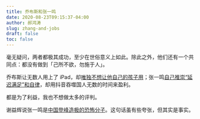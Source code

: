 ```yaml
---
title: 乔布斯和张一鸣
date: 2020-08-23T09:15:37-04:00
author: 郝鸿涛
slug: zhang-and-jobs
draft: false
toc: false
---
```


毫无疑问，两者都极其成功，至少在世俗意义上如此。除此之外，他们还有一个共同点：都没有做到「己所不欲，勿施于人」。

乔布斯让无数人用上了 iPad，却[唯独不想让他自己的孩子用](https://www.nytimes.com/2014/09/11/fashion/steve-jobs-apple-was-a-low-tech-parent.html?_r=0)；张一鸣[自己推崇“延迟满足”和自律](https://www.digitaling.com/articles/300278.html)，却用抖音吞噬国人无数的时间来盈利。

都是为了利益，我也不想做太多的评判。

谢益辉说张一鸣是[中国登峰造极的恐怖分子](https://yihui.org/cn/2019/04/sapiens-notes/#%E7%AC%AC%E5%8D%81%E5%85%AB%E7%AB%A0-%E4%B8%80%E5%9C%BA%E6%B0%B8%E8%BF%9C%E7%9A%84%E9%9D%A9%E5%91%BD)。这句话虽有些夸张，但其实是事实。